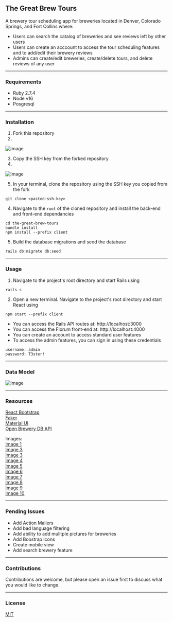 ## The Great Brew Tours

A brewery tour scheduling app for breweries located in Denver, Colorado Springs, and Fort Collins where:
  - Users can search the catalog of breweries and see reviews left by other users
  - Users can create an acccount to access the tour scheduling features and to add/edit their brewery reviews
  - Admins can create/edit breweries, create/delete tours, and delete reviews of any user

---

### Requirements
  - Ruby 2.7.4
  - Node v16
  - Posgresql

---

### Installation
  1. Fork this repository
  2. 
  ![image](https://github.com/tred237/the-great-brew-tours/assets/103388556/811bb032-6726-403f-9468-2423f2295cb5)

  3. Copy the SSH key from the forked repository
  4. 
  ![image](https://github.com/tred237/the-great-brew-tours/assets/103388556/3b848765-0474-4e4d-9dd5-8fa436febae5)

  5. In your terminal, clone the repository using the SSH key you copied from the fork
  ```
  git clone <pasted-ssh-key>
  ```

  4. Navigate to the `root` of the cloned repository and install the back-end and front-end dependancies
  ```
  cd the-great-brew-tours
  bundle install
  npm install --prefix client
  ```

  5. Build the database migrations and seed the database
  ```
  rails db:migrate db:seed
  ```

---

### Usage

  1. Navigate to the project's root directory and start Rails using
  ```
  rails s
  ```

  2. Open a new terminal. Navigate to the project's root directory and start React using
  ```
  npm start --prefix client
  ```

  - You can access the Rails API routes at: http://localhost:3000
  - You can access the Florum front-end at: http://localhost:4000
  - You can create an account to access standard user features
  - To access the admin features, you can sign in using these credentials
  ```
  username: admin
  password: T3ster!
  ```
---

### Data Model

![image](https://github.com/tred237/the-great-brew-tours/assets/103388556/39dd7eff-5361-4d4b-a399-5bb9557f5967)

---

### Resources

[React Bootstrap](https://react-bootstrap.netlify.app/)\
[Faker](https://github.com/faker-ruby/faker)\
[Material UI](https://mui.com/)\
[Open Brewery DB API](https://www.openbrewerydb.org/)

Images:\
[Image 1](https://unsplash.com/photos/W3SEyZODn8U)\
[Image 3](https://unsplash.com/photos/EUO7L470LXk)\
[Image 3](https://unsplash.com/photos/K8nr6rNDtUE)\
[Image 4](https://unsplash.com/photos/_fLgxjACz5k)\
[Image 5](https://unsplash.com/photos/Qy2KMPRV3X4)\
[Image 6](https://unsplash.com/photos/-Ygu9Qx309s)\
[Image 7](https://unsplash.com/photos/xD5SWy7hMbw)\
[Image 8](https://unsplash.com/photos/WzPdP9pn7go)\
[Image 9](https://unsplash.com/photos/rJdiuJnONVw)\
[Image 10](https://unsplash.com/photos/yMbzmWYKNrU)

---

### Pending Issues
- Add Action Mailers
- Add bad language filtering
- Add ability to add mulitple pictures for breweries
- Add Boostrap Icons
- Create mobile view
- Add search brewery feature

---

### Contributions

Contributions are welcome, but please open an issue first to discuss what you would like to change.

---

### License

[MIT](https://choosealicense.com/licenses/mit/)
